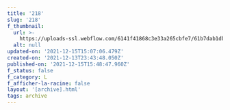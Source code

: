 ```yaml
---
title: '218'
slug: '218'
f_thumbnail:
  url: >-
    https://uploads-ssl.webflow.com/6141f41868c3e33a265cbfe7/61b7dab1dba10fcd19cf5460_218.jpg
  alt: null
updated-on: '2021-12-15T15:07:06.479Z'
created-on: '2021-12-13T23:43:48.050Z'
published-on: '2021-12-15T15:48:47.960Z'
f_status: false
f_category: L
f_afficher-la-racine: false
layout: '[archive].html'
tags: archive
---
```




